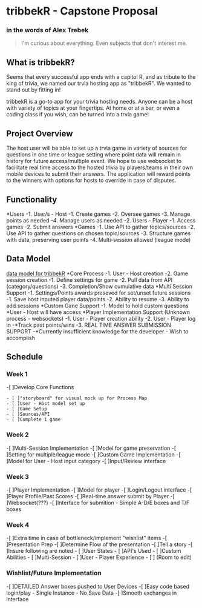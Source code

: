 # tribbekR - Capstone Proposal

### in the words of Alex Trebek
>I'm curious about everything. Even subjects that don't interest me.

## What is tribbekR?
Seems that every successful app ends with a capitol R, and as tribute to the king of trivia, we named our trvia hosting app as "tribbekR". We wanted to stand out by fitting in!

tribbekR is a go-to app for your trivia hosting needs. Anyone can be a host with variety of topics at your fingertips. At home or at a bar, or even a coding class if you wish, can be turned into a trvia game!

## Project Overview
The host user will be able to set up a trvia game in variety of sources for questions in one time or league setting where point data will remain in history for future access/multiple event. We hope to use websocket to facilitate real time access to the hosted trivia by players/teams in their own mobile devices to submit their answers. The application will reward points to the winners with options for hosts to override in case of disputes.

## Functionality
*Users
 -1. User/s - Host
     -1. Create games
     -2. Oversee games
     -3. Manage points as needed
     -4. Manage users as needed
 -2. Users - Player
     -1. Access games
     -2. Submit answers
*Games
 -1. Use API to gather topics/sources
 -2. Use API to gather questions on chosen topic/sources
 -3. Structure games with data, preserving user points
 -4. Multi-session allowed (league mode)

## Data Model
[data model for tribbekR](ProposalItems/Capston%20Proposal%20-%20Process%20Map.png)
*Core Process
 -1. User - Host creation
 -2. Game session creation
     -1. Define settings for game
     -2. Pull data from API (category/questions)
 -3. Completion/Show cumulative data
*Multi Session Support
 -1. Settings/Points awards preseved for set/unset future sessions
     -1. Save host inputed player data/points
     -2. Ability to resume
     -3. Ability to add sessions
*Custom Gane Support
 -1. Model to hold custom questions
    *User - Host will have access
*Player Implementation Support (Unknown process - websockets)
 -1. User - Player creation ability
 -2. User - Player log in
    -*Track past points/wins
 -3. REAL TIME ANSWER SUBMISSION SUPPORT
    -*Currently insufficient knowledge for the developer - Wish to accomplish

## Schedule

### Week 1
-[ ]Develop Core Functions

    - [ ]"storyboard" for visual mock up for Process Map
    - [ ]User - Host model set up
    - [ ]Game Setup
    - [ ]Sources/API
    - [ ]Complete 1 game

### Week 2
-[ ]Multi-Session Implementation
    -[ ]Model for game preservation
    -[ ]Setting for multiple/league mode
-[ ]Custom Game Implementation
    -[ ]Model for User - Host input category
    -[ ]Input/Review interface

### Week 3
-[ ]Player Implementation
    -[ ]Model for player
    -[ ]Login/Logout interface
    -[ ]Player Profile/Past Scores
    -[ ]Real-time answer submit by Player
        -[ ]Websocket(???)
        -[ ]Interface for submition - Simple A-D/E boxes and T/F boxes

### Week 4
-[ ]Extra time in case of bottleneck/implement "wishlist" items
-[ ]Presentation Prep
    -[ ]Determine Flow of the presentation
    -[ ]Tell a story
    -[ ]Insure following are noted
      - [ ]User States
      - [ ]API's Used
      - [ ]Custom Abilities
      - [ ]Multi-Session
      - [ ]User - Player Experience
      - [ ] (Room to edit)

### Wishlist/Future Implementation
-[ ]DETAILED Answer boxes pushed to User Devices
-[ ]Easy code based login/play - Single Instance - No Save Data
-[ ]Smooth exchanges in interface
 
